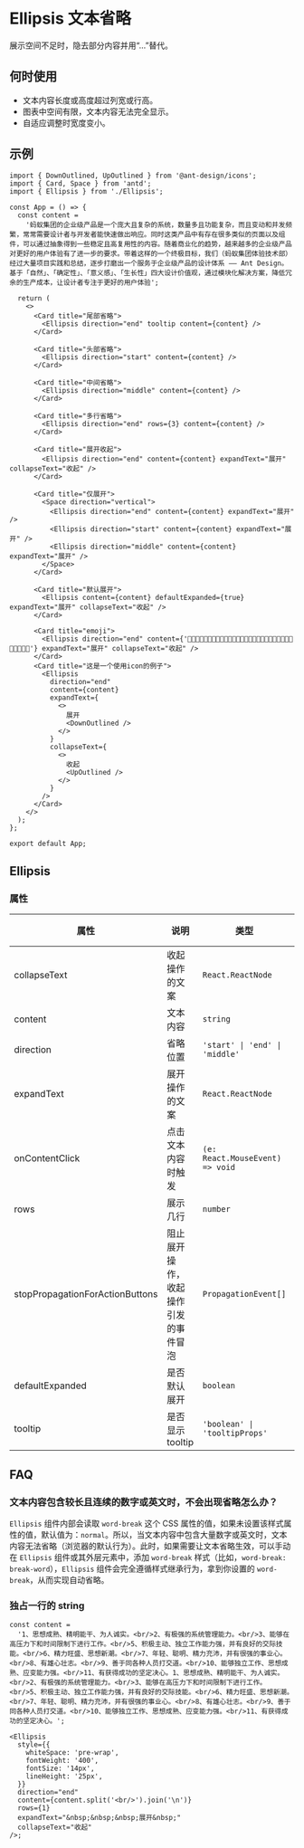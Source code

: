 # Ellipsis 文本省略

展示空间不足时，隐去部分内容并用“...”替代。

## 何时使用

- 文本内容长度或高度超过列宽或行高。
- 图表中空间有限，文本内容无法完全显示。
- 自适应调整时宽度变小。

## 示例

```tsx
import { DownOutlined, UpOutlined } from '@ant-design/icons';
import { Card, Space } from 'antd';
import { Ellipsis } from './Ellipsis';

const App = () => {
  const content =
    '蚂蚁集团的企业级产品是一个庞大且复杂的系统，数量多且功能复杂，而且变动和并发频繁，常常需要设计者与开发者能快速做出响应。同时这类产品中有存在很多类似的页面以及组件，可以通过抽象得到一些稳定且高复用性的内容。随着商业化的趋势，越来越多的企业级产品对更好的用户体验有了进一步的要求。带着这样的一个终极目标，我们（蚂蚁集团体验技术部）经过大量项目实践和总结，逐步打磨出一个服务于企业级产品的设计体系 —— Ant Design。基于「自然」、「确定性」、「意义感」、「生长性」四大设计价值观，通过模块化解决方案，降低冗余的生产成本，让设计者专注于更好的用户体验';

  return (
    <>
      <Card title="尾部省略">
        <Ellipsis direction="end" tooltip content={content} />
      </Card>

      <Card title="头部省略">
        <Ellipsis direction="start" content={content} />
      </Card>

      <Card title="中间省略">
        <Ellipsis direction="middle" content={content} />
      </Card>

      <Card title="多行省略">
        <Ellipsis direction="end" rows={3} content={content} />
      </Card>

      <Card title="展开收起">
        <Ellipsis direction="end" content={content} expandText="展开" collapseText="收起" />
      </Card>

      <Card title="仅展开">
        <Space direction="vertical">
          <Ellipsis direction="end" content={content} expandText="展开" />
          <Ellipsis direction="start" content={content} expandText="展开" />
          <Ellipsis direction="middle" content={content} expandText="展开" />
        </Space>
      </Card>

      <Card title="默认展开">
        <Ellipsis content={content} defaultExpanded={true} expandText="展开" collapseText="收起" />
      </Card>

      <Card title="emoji">
        <Ellipsis direction="end" content={'🎉🎉🎉🎉🎉🎉🎉🎉🎉🎉🎉🎉🎉🎉🎉🎉🎉🎉🎉🎉🎉🎉🎉🎉🎉🎉🎉🎉🎉🎉🎉'} expandText="展开" collapseText="收起" />
      </Card>
      <Card title="这是一个使用icon的例子">
        <Ellipsis
          direction="end"
          content={content}
          expandText={
            <>
              展开
              <DownOutlined />
            </>
          }
          collapseText={
            <>
              收起
              <UpOutlined />
            </>
          }
        />
      </Card>
    </>
  );
};

export default App;
```

## Ellipsis

### 属性

| 属性                            | 说明                                 | 类型                            | 默认值  |
| ------------------------------- | ------------------------------------ | ------------------------------- | ------- |
| collapseText                    | 收起操作的文案                       | `React.ReactNode`               | `''`    |
| content                         | 文本内容                             | `string`                        | -       |
| direction                       | 省略位置                             | `'start' \| 'end' \| 'middle'`  | `'end'` |
| expandText                      | 展开操作的文案                       | `React.ReactNode`               | `''`    |
| onContentClick                  | 点击文本内容时触发                   | `(e: React.MouseEvent) => void` | -       |
| rows                            | 展示几行                             | `number`                        | `1`     |
| stopPropagationForActionButtons | 阻止展开操作，收起操作引发的事件冒泡 | `PropagationEvent[]`            | `[]`    |
| defaultExpanded                 | 是否默认展开                         | `boolean`                       | `false` |
| tooltip                         | 是否显示 tooltip                     | `'boolean' \| 'tooltipProps'`   | `false` |

## FAQ

### 文本内容包含较长且连续的数字或英文时，不会出现省略怎么办？

`Ellipsis` 组件内部会读取 `word-break` 这个 CSS 属性的值，如果未设置该样式属性的值，默认值为：`normal`。所以，当文本内容中包含大量数字或英文时，文本内容无法省略（浏览器的默认行为）。此时，如果需要让文本省略生效，可以手动在 `Ellipsis` 组件或其外层元素中，添加 `word-break` 样式（比如，`word-break: break-word`），`Ellipsis` 组件会完全遵循样式继承行为，拿到你设置的 `word-break`，从而实现自动省略。

### 独占一行的 string

```tsx | pure
const content =
  '1、思想成熟、精明能干、为人诚实。<br/>2、有极强的系统管理能力。<br/>3、能够在高压力下和时间限制下进行工作。<br/>5、积极主动、独立工作能力强，并有良好的交际技能。<br/>6、精力旺盛、思想新潮。<br/>7、年轻、聪明、精力充沛，并有很强的事业心。<br/>8、有雄心壮志。<br/>9、善于同各种人员打交道。<br/>10、能够独立工作、思想成熟、应变能力强。<br/>11、有获得成功的坚定决心。1、思想成熟、精明能干、为人诚实。<br/>2、有极强的系统管理能力。<br/>3、能够在高压力下和时间限制下进行工作。<br/>5、积极主动、独立工作能力强，并有良好的交际技能。<br/>6、精力旺盛、思想新潮。<br/>7、年轻、聪明、精力充沛，并有很强的事业心。<br/>8、有雄心壮志。<br/>9、善于同各种人员打交道。<br/>10、能够独立工作、思想成熟、应变能力强。<br/>11、有获得成功的坚定决心。';

<Ellipsis
  style={{
    whiteSpace: 'pre-wrap',
    fontWeight: '400',
    fontSize: '14px',
    lineHeight: '25px',
  }}
  direction="end"
  content={content.split('<br/>').join('\n')}
  rows={1}
  expandText="&nbsp;&nbsp;&nbsp;展开&nbsp;"
  collapseText="收起"
/>;
```
